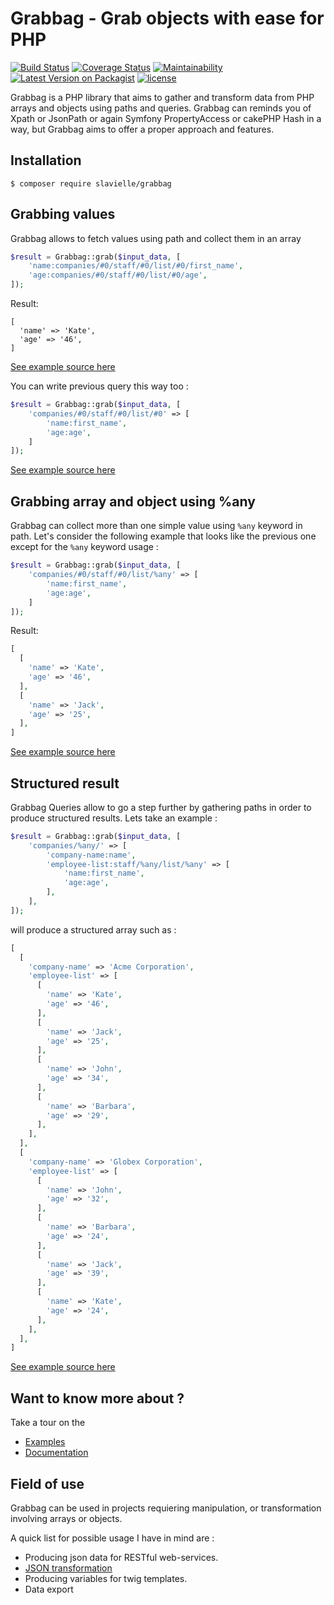 # Grabbag - Grab objects with ease for PHP
[![Build Status](https://travis-ci.org/slavielle/grabbag.svg?branch=master)](https://travis-ci.org/slavielle/grabbag)
[![Coverage Status](https://coveralls.io/repos/github/slavielle/grabbag/badge.svg?branch=dev)](https://coveralls.io/github/slavielle/grabbag?branch=dev)
[![Maintainability](https://api.codeclimate.com/v1/badges/35360fdf935fc9804e3c/maintainability)](https://codeclimate.com/github/slavielle/grabbag/maintainability)
[![Latest Version on Packagist](https://img.shields.io/packagist/v/slavielle/grabbag.svg?style=flat-square)](https://img.shields.io/packagist/v/slavielle/grabbag.svg)
[![license](https://img.shields.io/github/license/slavielle/grabbag.svg)](https://github.com/slavielle/grabbag/blob/master/LICENSE)

Grabbag is a PHP library that aims to gather and transform data from PHP arrays and objects using paths and queries.
Grabbag can reminds you of Xpath or JsonPath or again Symfony PropertyAccess or cakePHP Hash in a way, but Grabbag aims to offer a proper approach and features.

## Installation
```
$ composer require slavielle/grabbag
```

## Grabbing values

Grabbag allows to fetch values using path and collect them in an array
```php
$result = Grabbag::grab($input_data, [
    'name:companies/#0/staff/#0/list/#0/first_name',
    'age:companies/#0/staff/#0/list/#0/age',
]);
```
Result:
```
[
  'name' => 'Kate',
  'age' => '46',
]
```
[See example source here](https://github.com/slavielle/grabbag-playground/blob/master/examples/1-company/example-1.php)

You can write previous query this way too : 

```php
$result = Grabbag::grab($input_data, [
    'companies/#0/staff/#0/list/#0' => [
        'name:first_name',
        'age:age',
    ]
]);
```
[See example source here](https://github.com/slavielle/grabbag-playground/blob/master/examples/1-company/example-2.php)

## Grabbing array and object using %any

Grabbag can collect more than one simple value using ```%any``` keyword in path.
Let's consider the following example that looks like the previous one except for the ```%any``` keyword usage :
```php
$result = Grabbag::grab($input_data, [
    'companies/#0/staff/#0/list/%any' => [
        'name:first_name',
        'age:age',
    ]
]);
```
Result:
```php
[
  [
    'name' => 'Kate',
    'age' => '46',
  ],
  [
    'name' => 'Jack',
    'age' => '25',
  ],
]
```
[See example source here](https://github.com/slavielle/grabbag-playground/blob/master/examples/1-company/example-3.php)

## Structured result
Grabbag Queries allow to go a step further by gathering paths in order to produce structured results.
Lets take an example : 

```php 
$result = Grabbag::grab($input_data, [
    'companies/%any/' => [
        'company-name:name',
        'employee-list:staff/%any/list/%any' => [
            'name:first_name',
            'age:age',
        ],
    ],
]);
```
will produce a structured array such as : 
```php
[ 
  [
    'company-name' => 'Acme Corporation',
    'employee-list' => [
      [
        'name' => 'Kate',
        'age' => '46',
      ],
      [
        'name' => 'Jack',
        'age' => '25',
      ],
      [
        'name' => 'John',
        'age' => '34',
      ],
      [
        'name' => 'Barbara',
        'age' => '29',
      ],
    ],
  ],
  [
    'company-name' => 'Globex Corporation',
    'employee-list' => [
      [
        'name' => 'John',
        'age' => '32',
      ],
      [
        'name' => 'Barbara',
        'age' => '24',
      ],
      [
        'name' => 'Jack',
        'age' => '39',
      ],
      [
        'name' => 'Kate',
        'age' => '24',
      ],
    ],
  ],
]
```
[See example source here](https://github.com/slavielle/grabbag-playground/blob/master/examples/1-company/example-4.php)

## Want to know more about ?

Take a tour on the 
* [Examples](examples)
* [Documentation](doc)

## Field of use

Grabbag can be used in projects requiering manipulation, or transformation involving arrays or objects. 

A quick list for possible usage I have in mind are : 
* Producing json data for RESTful web-services.
* [JSON transformation](examples/3-json-friends-and-fruits)
* Producing variables for twig templates.
* Data export



